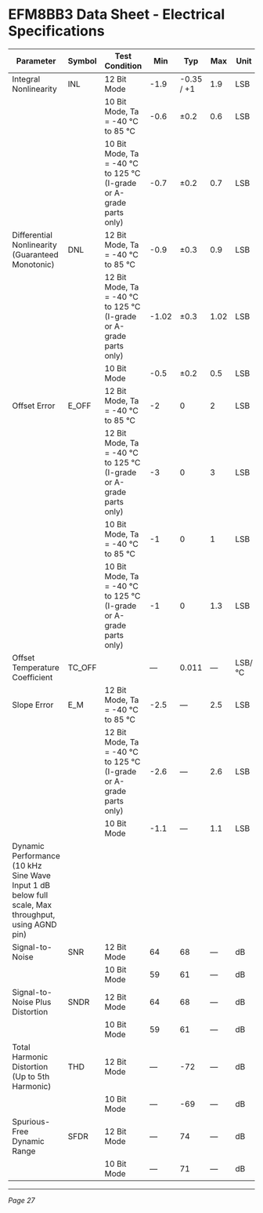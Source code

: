 # EFM8BB3 Data Sheet - Electrical Specifications

| Parameter                                | Symbol | Test Condition                                         | Min   | Typ       | Max  | Unit  |
|------------------------------------------|--------|-------------------------------------------------------|-------|-----------|------|-------|
| Integral Nonlinearity                    | INL    | 12 Bit Mode                                           | -1.9  | -0.35 / +1| 1.9  | LSB   |
|                                          |        | 10 Bit Mode, Ta = -40 °C to 85 °C                     | -0.6  | ±0.2      | 0.6  | LSB   |
|                                          |        | 10 Bit Mode, Ta = -40 °C to 125 °C (I-grade or A-grade parts only) | -0.7  | ±0.2      | 0.7  | LSB   |
| Differential Nonlinearity (Guaranteed Monotonic) | DNL    | 12 Bit Mode, Ta = -40 °C to 85 °C                      | -0.9  | ±0.3      | 0.9  | LSB   |
|                                          |        | 12 Bit Mode, Ta = -40 °C to 125 °C (I-grade or A-grade parts only) | -1.02 | ±0.3      | 1.02 | LSB   |
|                                          |        | 10 Bit Mode                                           | -0.5  | ±0.2      | 0.5  | LSB   |
| Offset Error                            | E_OFF  | 12 Bit Mode, Ta = -40 °C to 85 °C                      | -2    | 0         | 2    | LSB   |
|                                          |        | 12 Bit Mode, Ta = -40 °C to 125 °C (I-grade or A-grade parts only) | -3    | 0         | 3    | LSB   |
|                                          |        | 10 Bit Mode, Ta = -40 °C to 85 °C                      | -1    | 0         | 1    | LSB   |
|                                          |        | 10 Bit Mode, Ta = -40 °C to 125 °C (I-grade or A-grade parts only) | -1    | 0         | 1.3  | LSB   |
| Offset Temperature Coefficient          | TC_OFF |                                                       | —     | 0.011     | —    | LSB/°C|
| Slope Error                            | E_M    | 12 Bit Mode, Ta = -40 °C to 85 °C                      | -2.5  | —         | 2.5  | LSB   |
|                                          |        | 12 Bit Mode, Ta = -40 °C to 125 °C (I-grade or A-grade parts only) | -2.6  | —         | 2.6  | LSB   |
|                                          |        | 10 Bit Mode                                           | -1.1  | —         | 1.1  | LSB   |
| Dynamic Performance (10 kHz Sine Wave Input 1 dB below full scale, Max throughput, using AGND pin) |        |                                                       |       |           |      |       |
| Signal-to-Noise                         | SNR    | 12 Bit Mode                                           | 64    | 68        | —    | dB    |
|                                          |        | 10 Bit Mode                                           | 59    | 61        | —    | dB    |
| Signal-to-Noise Plus Distortion         | SNDR   | 12 Bit Mode                                           | 64    | 68        | —    | dB    |
|                                          |        | 10 Bit Mode                                           | 59    | 61        | —    | dB    |
| Total Harmonic Distortion (Up to 5th Harmonic) | THD    | 12 Bit Mode                                           | —     | -72       | —    | dB    |
|                                          |        | 10 Bit Mode                                           | —     | -69       | —    | dB    |
| Spurious-Free Dynamic Range              | SFDR   | 12 Bit Mode                                           | —     | 74        | —    | dB    |
|                                          |        | 10 Bit Mode                                           | —     | 71        | —    | dB    |

---

*Page 27*